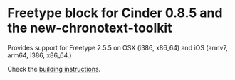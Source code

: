 Freetype block for Cinder 0.8.5 and the new-chronotext-toolkit
====

Provides support for Freetype 2.5.5 on OSX (i386, x86_64) and iOS (armv7, arm64, i386, x86_64.) 

Check the [building instructions](../../wiki/Building-instructions).
